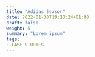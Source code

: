 ```yaml
---
title: "Adidas Season"
date: 2022-01-30T19:10:24+01:00
draft: false
weight: 5
summary: "Lorem ipsum"
tags:
- CASE_STUDIES
---
```





